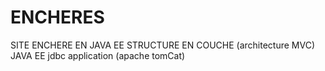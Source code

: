 # ENCHERES
SITE ENCHERE EN JAVA EE STRUCTURE EN COUCHE (architecture MVC)
JAVA EE jdbc application (apache tomCat) 
